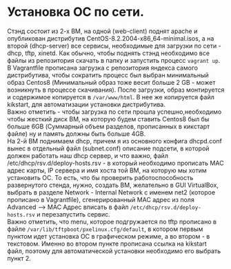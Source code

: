 # Установка ОС по сети.

Стэнд состоит из 2-х ВМ, на одной (web-client) поднят apache и опубликован дистрибутив CentOS-8.2.2004-x86_64-minimal.isos, а на второй (dhcp-server) все сервисы, необходимые для загрузки по сети - dhcp, tftp, xinetd. Как обычно, чтобы поднять стэнд необходимо все файлы из репозитория скачать в папку и запустить процесс `vagrant up`. <br/>
   В Vagrantfile прописана загрузка с репозитория яндекса самого дистрибутива, чтобы сократить процесс был выбран минимальный образ Centos8 (Минимальный образ тоже весит больше 2 GB - может возникнуть в процессе скачивания). После загрузки, образ монтируется и содержимое копируется в `/var/www/html`. В нее же копируется файл kikstart, для автоматизации установки дистрибутива. <br/>
   Важно отметить - чтобы загрузка по сети прошла успешно,необходимо чтобы жесткий диск ВМ, на которую будем ставить Centos8 был бы больше 6GB (Суммарный объем разделов, прописанных в кикстарт файле) ну и память должны быть больше 4GB. <br/>
   На 2-й ВМ поднимаем dhcp, причем я из основного конфига dhcpd.conf вынес в отдельный файл (subnet.conf) описание подсети, в которой должен работать наш dhcp сервер, и что важно, файл  /etc/dhcp/rsv.d/deploy-hosts.rsv - в который необходимо прописать MAC адрес карты, IP сервера и имя хоста той ВМ, на которую мы хотим установить ОС.
То есть, что бы проверить работоспособность развернутого стенда, нужно, создать ВМ, желательно в GUI VirtualBox, выбрать в разделе Network - Internal Network  с именем net2 (которое прописано в Vagrantfile), сгенерированный MAC адрес из поля Advanced --> MAC Адрес вписать в файл `/etc/dhcp/rsv.d/deploy-hosts.rsv` и перезапустить сервис. <br/>
    Важно отметить, что menu, которое подгружается по tftp прописано в файле `/var/lib/tftpboot/pxelinux.cfg/default`, в котором первым пунктом идет установка ОС в графическом режиме, а во втором - в текстовом. Именно во втором пункте прописана ссылка на kikstart файл, поэтому для автоматической установки необходимо его выбрать пункт 2.
    

